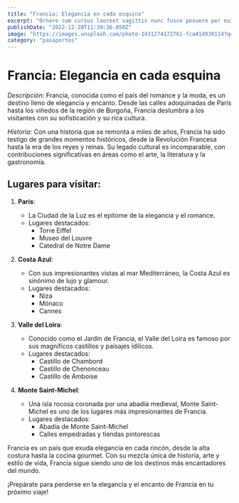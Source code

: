 ```yaml
---
title: "Francia: Elegancia en cada esquina"
excerpt: "Ornare cum cursus laoreet sagittis nunc fusce posuere per euismod dis vehicula a, semper fames lacus maecenas dictumst pulvinar neque enim non potenti. Torquent hac sociosqu eleifend potenti."
publishDate: "2022-12-28T11:39:36.050Z"
image: "https://images.unsplash.com/photo-1431274172761-fca41d930114?q=80&w=2070&auto=format&fit=crop&ixlib=rb-4.0.3&ixid=M3wxMjA3fDB8MHxwaG90by1wYWdlfHx8fGVufDB8fHx8fA%3D%3D"
category: "pasaportes"
---
```


# Francia: Elegancia en cada esquina

*Descripción:*
Francia, conocida como el país del romance y la moda, es un destino lleno de elegancia y encanto. Desde las calles adoquinadas de París hasta los viñedos de la región de Borgoña, Francia deslumbra a los visitantes con su sofisticación y su rica cultura.

*Historia:*
Con una historia que se remonta a miles de años, Francia ha sido testigo de grandes momentos históricos, desde la Revolución Francesa hasta la era de los reyes y reinas. Su legado cultural es incomparable, con contribuciones significativas en áreas como el arte, la literatura y la gastronomía.

## Lugares para visitar:

1. **París**:
   - La Ciudad de la Luz es el epítome de la elegancia y el romance.
   - Lugares destacados:
     - Torre Eiffel
     - Museo del Louvre
     - Catedral de Notre Dame

2. **Costa Azul**:
   - Con sus impresionantes vistas al mar Mediterráneo, la Costa Azul es sinónimo de lujo y glamour.
   - Lugares destacados:
     - Niza
     - Mónaco
     - Cannes

3. **Valle del Loira**:
   - Conocido como el Jardín de Francia, el Valle del Loira es famoso por sus magníficos castillos y paisajes idílicos.
   - Lugares destacados:
     - Castillo de Chambord
     - Castillo de Chenonceau
     - Castillo de Amboise

4. **Monte Saint-Michel**:
   - Una isla rocosa coronada por una abadía medieval, Monte Saint-Michel es uno de los lugares más impresionantes de Francia.
   - Lugares destacados:
     - Abadía de Monte Saint-Michel
     - Calles empedradas y tiendas pintorescas

Francia es un país que exuda elegancia en cada rincón, desde la alta costura hasta la cocina gourmet. Con su mezcla única de historia, arte y estilo de vida, Francia sigue siendo uno de los destinos más encantadores del mundo.

¡Prepárate para perderse en la elegancia y el encanto de Francia en tu próximo viaje!

